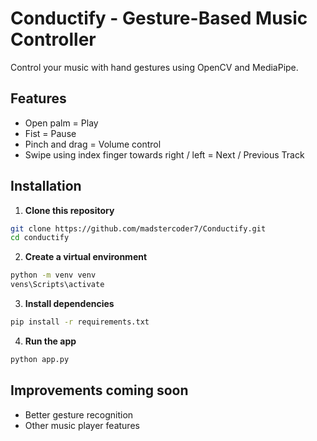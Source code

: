 # Conductify - Gesture-Based Music Controller

Control your music with hand gestures using OpenCV and MediaPipe.

## Features
- Open palm = Play
- Fist = Pause
- Pinch and drag = Volume control
- Swipe using index finger towards right / left = Next / Previous Track

## Installation

1. **Clone this repository**
```bash
git clone https://github.com/madstercoder7/Conductify.git
cd conductify
```

2. **Create a virtual environment**
```bash
python -m venv venv
vens\Scripts\activate
```

3. **Install dependencies**
```bash
pip install -r requirements.txt
```

4. **Run the app**
```bash
python app.py
```

## Improvements coming soon
- Better gesture recognition
- Other music player features 